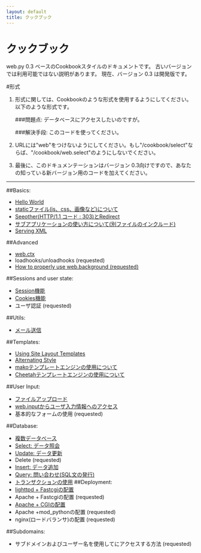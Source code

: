 ```yaml
---
layout: default
title: クックブック
---
```


# クックブック

web.py 0.3 ベースのCookbookスタイルのドキュメントです。
古いバージョンでは利用可能ではない説明があります。
現在、バージョン 0.3 は開発版です。

#形式

1. 形式に関しては、Cookbookのような形式を使用するようにしてください。以下のような形式です。
    
    ###問題点: データベースにアクセスしたいのですが。
     
    ###解決手段: このコードを使ってください。

1. URLには"web"をつけないようにしてください。もし"/cookbook/select"ならば、"/cookbook/web.select"のようにしないでください。

1. 最後に、このドキュメンテーションはバージョン 0.3向けですので、あなたの知っている新バージョン用のコードを加えてください。

-------------------------------------------------

##Basics:
* [Hello World](/helloworld/ja)
* [staticファイル(js、css、画像など)について](/staticfiles/ja)
* [Seeother(HTTP/1.1 コード : 303)とRedirect](/redirect+seeother/ja)
* [サブアプリケーションの使い方について(別ファイルのインクルード)](/cookbook/subapp/ja)
* [Serving XML](/xmlfiles/ja)

##Advanced
* [web.ctx](/ctx/ja)
* loadhooks/unloadhooks (requested)
* [How to properly use web.background (requested)](/background/ja)

##Sessions and user state:
* [Session機能](/sessions/ja)
* [Cookies機能](/cookies/ja)
* ユーザ認証 (requested)

##Utils:
* [メール送信](/sendmail/ja)

##Templates:
* [Using Site Layout Templates](/layout_template/ja)
* [Alternating Style](/alternating_style/ja)
* [makoテンプレートエンジンの使用について](/template_mako/ja)
* [Cheetahテンプレートエンジンの使用について](/template_cheetah/ja)


##User Input:
* [ファイルアップロード](/fileupload/ja)
* [web.inputからユーザ入力情報へのアクセス](/input/ja)
* 基本的なフォームの使用 (requested)

##Database:
* [複数データベース](/multidbs/ja)
* [Select: データ照会](/select/ja)
* [Update: データ更新](/update/ja)
* Delete (requested)
* [Insert: データ追加](/insert/ja) 
* [Query: 問い合わせ(SQL文の発行)](/query/ja)
* [トランザクションの使用](/transactions/ja)
##Deployment:
* [lighttpd + Fastcgiの配置](/fastcgi-lighttpd/ja)
* Apache + Fastcgiの配置 (requested)
* [Apache + CGIの配置](/cgi-apache/ja)
* Apache +mod_pythonの配置 (requested)
* nginx(ロードバランサ)の配置 (requested)

##Subdomains:
* サブドメインおよびユーザー名を使用してにアクセスする方法 (requested)


